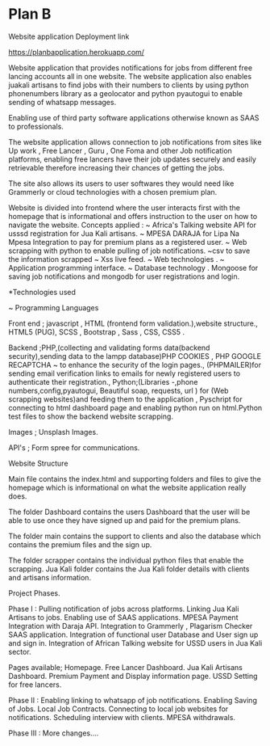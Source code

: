 # Plan B

Website application Deployment link

https://planbapplication.herokuapp.com/

Website application that provides notifications for jobs from different free lancing accounts all in one website.
The website application also enables juakali artisans to find jobs with their numbers to clients by using python phonenumbers library as a geolocator and python pyautogui to enable sending of whatsapp messages.

Enabling use of third party software applications otherwise known as SAAS to professionals.

The website application allows connection to job notifications from sites like Up work , Free Lancer , Guru , One Foma and other Job notification platforms, enabling free lancers have their job updates securely and easily retrievable therefore
increasing their chances of getting the jobs.

The site also allows its users to user softwares they would need like Grammerly or cloud technologies with a chosen premium plan.

Website is divided into frontend where the user interacts first with the homepage that is informational and offers instruction to the user on how to navigate the website.
Concepts applied :
~ Africa's Talking website API for usssd registration for Jua Kali artisans.
~ MPESA DARAJA for Lipa Na Mpesa Integration to pay for premium plans as a registered user.
~ Web scrapping with python to enable pulling of job notifications.
~csv to save the information scrapped
~  Xss live feed.
~ Web technologies .
~ Application programming interface.
~ Database technology .
Mongoose for saving job notifications and mongodb for user registrations and login.

*Technologies used

~ Programming Languages

Front end ; javascript , HTML (frontend form validation.),website structure., HTML5 (PUG), SCSS , Bootstrap , Sass , CSS, CSS5 .

Backend ;PHP,(collecting and validating forms data(backend security),sending data to the lampp database)PHP COOKIES ,
PHP GOOGLE RECAPTCHA ~ to enhance the security of the login pages., (PHPMAILER)for sending email verification links to emails for newly registered users to authenticate their registration.,
 Python;(Libraries -,phone numbers,config,pyautogui, Beautiful soap, requests, url ) for
(Web scrapping websites)and feeding them to the application , Pyschript for connecting to html dashboard page and enabling python run on html.Python test files to show the backend website scrapping.

Images ; Unsplash Images.

API's ; Form spree for communications.

Website Structure

Main file contains the index.html and supporting folders and files to give the homepage which is informational on what the website application really does.

The folder Dashboard contains the users Dashboard that the user will be able to use once they have signed up and paid for the premium plans.

The folder main contains the support to clients and also the database which contains the premium files and the sign up.

The folder scrapper contains the individual python files that enable the scrapping.
Jua Kali folder contains the Jua Kali folder details with clients and artisans information.


Project Phases.

Phase I :
Pulling notification of jobs across platforms.
Linking Jua Kali Artisans to jobs.
Enabling use of SAAS applications.
MPESA Payment Integration with Daraja API.
Integration to Grammerly , Plagarism Checker  SAAS application.
Integration of functional user Database and User sign up and sign in.
Integration of African Talking website for USSD users in Jua Kali sector.

Pages available;
Homepage.
Free Lancer Dashboard.
Jua Kali Artisans Dashboard.
Premium Payment and Display information page.
USSD Setting for free lancers.


Phase II :
Enabling linking to whatsapp of job notifications.
Enabling Saving of Jobs.
Local Job Contracts.
Connecting to local job websites for notifications.
Scheduling interview with clients.
MPESA withdrawals.

Phase III :
More changes....